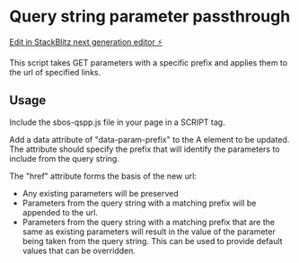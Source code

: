 # Query string parameter passthrough

[Edit in StackBlitz next generation editor ⚡️](https://stackblitz.com/~/github.com/ollyspooner/stackblitz-starters-fbxrua)

This script takes GET parameters with a specific prefix and applies them to the url of specified links.

## Usage

Include the sbos-qspp.js file in your page in a SCRIPT tag.

Add a data attribute of "data-param-prefix" to the A element to be updated. The attribute should specify the prefix that will identify the parameters to include from the query string.

The "href" attribute forms the basis of the new url:
* Any existing parameters will be preserved
* Parameters from the query string with a matching prefix will be appended to the url.
* Parameters from the query string with a matching prefix that are the same as existing parameters will result in the value of the parameter being taken from the query string. This can be used to provide default values that can be overridden.
